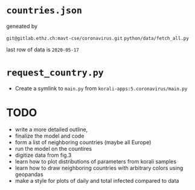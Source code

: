 # `countries.json` 

geneated by

`git@gitlab.ethz.ch:mavt-cse/coronavirus.git` `python/data/fetch_all.py`

last row of data is `2020-05-17`


# `request_country.py`

* Create a symlink to `main.py` from `korali-apps:5.coronavirus/main.py`

# TODO

* write a more detailed outline,
* finalize the model and code
* form a list of neighboring countries (maybe all Europe)
* run the model on the countires
* digitize data from fig.3
* learn how to plot distributions of parameters from korali samples
* learn how to draw neighboring countries with arbitrary colors using geopandas
* make a style for plots of daily and total infected compared to data
